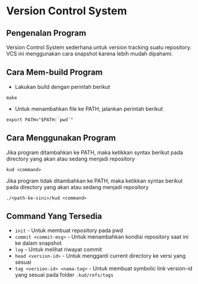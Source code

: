 # Version Control System

## Pengenalan Program

Version Control System sederhana untuk version tracking suatu repository. VCS ini menggunakan cara snapshot karena lebih mudah dipahami.

## Cara Mem-build Program

- Lakukan build dengan perintah berikut

```
make
```

- Untuk menambahkan file ke PATH, jalankan perintah berikut

```
export PATH="$PATH:`pwd`"
```

## Cara Menggunakan Program

Jika program ditambahkan ke PATH, maka ketikkan syntax berikut pada directory yang akan atau sedang menjadi repository

```
kud <command>
```

Jika program tidak ditambahkan ke PATH, maka ketikkan syntax berikut pada directory yang akan atau sedang menjadi repository

```
./<path-ke-sini>/kud <command>
```

## Command Yang Tersedia

- `init` - Untuk membuat repository pada pwd
- `commit <commit-msg>` - Untuk menambahkan kondisi repository saat ini ke dalam snapshot
- `log` - Untuk melihat riwayat commit
- `head <version-id>` - Untuk mengganti current directory ke versi yang sesuai
- `tag <version-id> <nama-tag>` - Untuk membuat symbolic link version-id yang sesuai pada folder `.kud/refs/tags`
